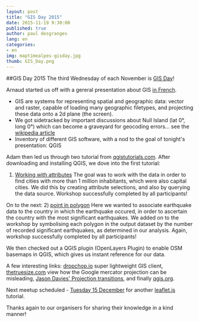 ```yaml
---
layout: post
title: "GIS Day 2015"
date: 2015-11-19 9:30:00
published: true
author: paul desgranges
lang: en
categories:
- en
img: maptimealpes-gisday.jpg
thumb: GIS_Day.png
---
```


##GIS Day 2015
The third Wednesday of each November is [GIS Day](http://www.gisday.com/)!
<!--more-->
Arnaud started us off with a gereral presentation about GIS [in French](http://tsamaya.github.io/intro-sig/).
- GIS are systems for representing spatial and geographic data: vector and raster, capable of loading many geographic filetypes, and projecting these data onto a 2d plane (the screen).
- We got sidetracked by important discussions about Null Island (lat 0°, long 0°) which can become a graveyard for geocoding errors... see the [wikipedia article](https://en.wikipedia.org/wiki/Null_Island)
- Inventory of different GIS software, with a nod to the goal of tonight's presentation: QGIS

Adam then led us through two tutorial from [qgistutorials.com](http://www.qgistutorials.com).
After downloading and installing QGIS, we dove into the first tutorial:
1) [Working with attributes](http://www.qgistutorials.com/en/docs/working_with_attributes.html)
The goal was to work with the data in order to find cities with more than 1 million inhabitants, which were also capital cities. We did this by creating attribute selections, and also by querying the data source. Workshop successfully completed by all participants!

On to the next:
2) [point in polygon](http://www.qgistutorials.com/en/docs/points_in_polygon.html)
Here we wanted to associate earthquake data to the country in which the earthquake occured, in order to ascertain the country with the most significant earthquakes.
We added on to the workshop by symbolising each polygon in the output dataset by the number of recorded significant earthquakes, as determined in our analysis. Again, workshop successfully completed by all participants!

We then checked out a QGIS plugin (OpenLayers Plugin) to enable OSM basemaps in QGIS, which gives us instant reference for our data.

A few interesting links: [dropchop.io](http://dropchop.io) super lightweight GIS client, [thetruesize.com](http://thetruesize.com/) view how the Google mercator projection can be misleading, [Jason Davies' Projection transitions](https://www.jasondavies.com/maps/transition/), and finally [qgis.org](http://qgis.org).

Next meetup scheduled - [Tuesday 15 December](http://www.meetup.com/fr/MaptimeAlpes/events/226880218/) for another [leaflet.js](http://leafletjs.com/) tutorial.

Thanks again to our organisers for sharing their knowledge in a kind manner!
